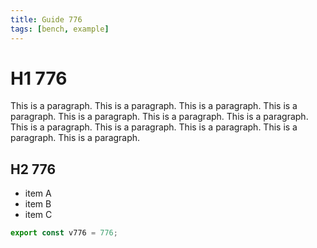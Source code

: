 ```yaml
---
title: Guide 776
tags: [bench, example]
---
```


# H1 776

This is a paragraph. This is a paragraph. This is a paragraph. This is a paragraph. This is a paragraph. This is a paragraph. This is a paragraph. This is a paragraph. This is a paragraph. This is a paragraph. This is a paragraph. This is a paragraph. 

## H2 776

- item A
- item B
- item C

```ts
export const v776 = 776;
```